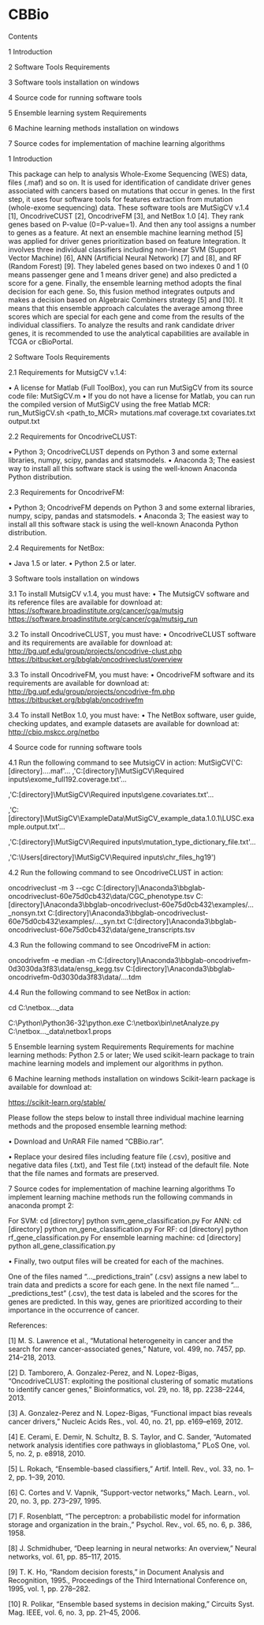 # CBBio
Contents

1 Introduction 

2 Software Tools Requirements

3 Software tools installation on windows 

4 Source code for running software tools

5 Ensemble learning system Requirements

6 Machine learning methods installation on windows

7 Source codes for implementation of machine learning algorithms

1 Introduction 

This package can help to analysis Whole-Exome Sequencing (WES) data, files (.maf) and so on. It is used for identification of candidate driver genes associated with cancers based on mutations that occur in genes.
In the first step, it uses four software tools for features extraction from mutation (whole-exome sequencing) data.
These software tools are MutSigCV v.1.4 [1], OncodriveCUST [2], OncodriveFM [3], and NetBox 1.0 [4]. They rank genes based on P-value (0=P-value=1). And then any tool assigns a number to genes as a feature.
At next an ensemble machine learning method [5] was applied for driver genes prioritization based on feature Integration. It involves three individual classifiers including non-linear SVM (Support Vector Machine) [6], ANN (Artificial Neural Network) [7] and [8], and RF (Random Forest) [9]. They labeled genes based on two indexes 0 and 1 (0 means passenger gene and 1 means driver gene) and also predicted a score for a gene. Finally, the ensemble learning method adopts the final decision for each gene. So, this fusion method integrates outputs and makes a decision based on Algebraic Combiners strategy [5] and [10]. It means that this ensemble approach calculates the average among three scores which are special for each gene and come from the results of the individual classifiers.
To analyze the results and rank candidate driver genes, it is recommended to use the analytical capabilities are available in TCGA or cBioPortal. 

2 Software Tools Requirements 

2.1 Requirements for MutsigCV v.1.4:

•	A license for Matlab (Full ToolBox), you can run MutSigCV from its source code file: MutSigCV.m
•	If you do not have a license for Matlab, you can run the compiled version of MutSigCV using the free Matlab MCR: run_MutSigCV.sh <path_to_MCR> mutations.maf coverage.txt covariates.txt output.txt

2.2 Requirements for OncodriveCLUST:

•	Python 3; OncodriveCLUST depends on Python 3 and some external libraries, numpy, scipy, pandas and statsmodels.
•	Anaconda 3; The easiest way to install all this software stack is using the well-known Anaconda Python distribution.

2.3 Requirements for OncodriveFM:

•	Python 3; OncodriveFM depends on Python 3 and some external libraries, numpy, scipy, pandas and statsmodels.
•	Anaconda 3; The easiest way to install all this software stack is using the well-known Anaconda Python distribution.

2.4 Requirements for NetBox:

•	Java 1.5 or later.
•	Python 2.5 or later. 

3 Software tools installation on windows

3.1 To install MutsigCV v.1.4, you must have: 
•	The MutsigCV software and its reference files are available for download at: https://software.broadinstitute.org/cancer/cga/mutsig https://software.broadinstitute.org/cancer/cga/mutsig_run

3.2 To install OncodriveCLUST, you must have: 
•	OncodriveCLUST software and its requirements are available for download at: http://bg.upf.edu/group/projects/oncodrive-clust.php
https://bitbucket.org/bbglab/oncodriveclust/overview

3.3 To install OncodriveFM, you must have: 
•	OncodriveFM software and its requirements are available for download at: http://bg.upf.edu/group/projects/oncodrive-fm.php
https://bitbucket.org/bbglab/oncodrivefm

3.4 To install NetBox 1.0, you must have: 
•	The NetBox software, user guide, checking updates, and example datasets are available for download at: http://cbio.mskcc.org/netbo

4 Source code for running software tools

4.1 Run the following command to see MutsigCV in action:
  MutSigCV('C:\[directory]\....maf'...
 ,'C:\[directory]\MutSigCV\Required inputs\exome_full192.coverage.txt'...

 ,'C:\[directory]\MutSigCV\Required inputs\gene.covariates.txt'...

,'C:\[directory]\MutSigCV\ExampleData\MutSigCV_example_data.1.0.1\LUSC.example.output.txt'...

,'C:\[directory]\MutSigCV\Required inputs\mutation_type_dictionary_file.txt'...

 ,'C:\Users\[directory]\MutSigCV\Required inputs\chr_files_hg19')

4.2	Run the following command to see OncodriveCLUST in action:

oncodriveclust -m 3 --cgc C:\[directory]\Anaconda3\bbglab-oncodriveclust-60e75d0cb432\data/CGC_phenotype.tsv C:\[directory]\Anaconda3\bbglab-oncodriveclust-60e75d0cb432\examples/…_nonsyn.txt C:\[directory]\Anaconda3\bbglab-oncodriveclust-60e75d0cb432\examples/…_syn.txt C:\[directory]\Anaconda3\bbglab-oncodriveclust-60e75d0cb432\data/gene_transcripts.tsv

4.3	Run the following command to see OncodriveFM in action:

oncodrivefm -e median -m C:\[directory]\Anaconda3\bbglab-oncodrivefm-0d3030da3f83\data/ensg_kegg.tsv C:\[directory]\Anaconda3\bbglab-oncodrivefm-0d3030da3f83\data/….tdm

4.4	Run the following command to see NetBox in action:

cd C:\netbox\..._data

C:\Python\Python36-32\python.exe C:\netbox\bin\netAnalyze.py C:\netbox\..._data\netbox1.props

5 Ensemble learning system Requirements 
Requirements for machine learning methods:
Python 2.5 or later; We used scikit-learn package to train machine learning models and implement our algorithms in python.

6 Machine learning methods installation on windows
Scikit-learn package is available for download at:

https://scikit-learn.org/stable/

Please follow the steps below to install three individual machine learning methods and the proposed ensemble learning method:

•	Download and UnRAR File named “CBBio.rar”.

•	Replace your desired files including feature file (.csv), positive and negative data files (.txt), and Test file (.txt) instead of the default file.
Note that the file names and formats are preserved.

7   Source codes for implementation of machine learning algorithms
To implement learning machine methods run the following commands in anaconda prompt 2:

For SVM: cd [directory] python svm_gene_classification.py
For ANN: cd [directory] python nn_gene_classification.py
For RF: cd [directory] python rf_gene_classification.py
For ensemble learning machine: cd [directory] python all_gene_classification.py

•	Finally, two output files will be created for each of the machines.

One of the files named “…_predictions_train” (.csv) assigns a new label to train data and predicts a score for each gene.
In the next file named “…_predictions_test” (.csv), the test data is labeled and the scores for the genes are predicted.
In this way, genes are prioritized according to their importance in the occurrence of cancer.

References:

[1]	M. S. Lawrence et al., “Mutational heterogeneity in cancer and the search for new cancer-associated genes,” Nature, vol. 499, no. 7457, pp. 214–218, 2013.

[2]	D. Tamborero, A. Gonzalez-Perez, and N. Lopez-Bigas, “OncodriveCLUST: exploiting the positional clustering of somatic mutations to identify cancer genes,” Bioinformatics, vol. 29, no. 18, pp. 2238–2244, 2013.

[3]	A. Gonzalez-Perez and N. Lopez-Bigas, “Functional impact bias reveals cancer drivers,” Nucleic Acids Res., vol. 40, no. 21, pp. e169–e169, 2012.

[4]	E. Cerami, E. Demir, N. Schultz, B. S. Taylor, and C. Sander, “Automated network analysis identifies core pathways in glioblastoma,” PLoS One, vol. 5, no. 2, p. e8918, 2010.

[5]	L. Rokach, “Ensemble-based classifiers,” Artif. Intell. Rev., vol. 33, no. 1–2, pp. 1–39, 2010.

[6]	C. Cortes and V. Vapnik, “Support-vector networks,” Mach. Learn., vol. 20, no. 3, pp. 273–297, 1995.

[7]	F. Rosenblatt, “The perceptron: a probabilistic model for information storage and organization in the brain.,” Psychol. Rev., vol. 65, no. 6, p. 386, 1958.

[8]	J. Schmidhuber, “Deep learning in neural networks: An overview,” Neural networks, vol. 61, pp. 85–117, 2015.

[9]	T. K. Ho, “Random decision forests,” in Document Analysis and Recognition, 1995., Proceedings of the Third International Conference on, 1995, vol. 1, pp. 278–282.

[10]	R. Polikar, “Ensemble based systems in decision making,” Circuits Syst. Mag. IEEE, vol. 6, no. 3, pp. 21–45, 2006.
